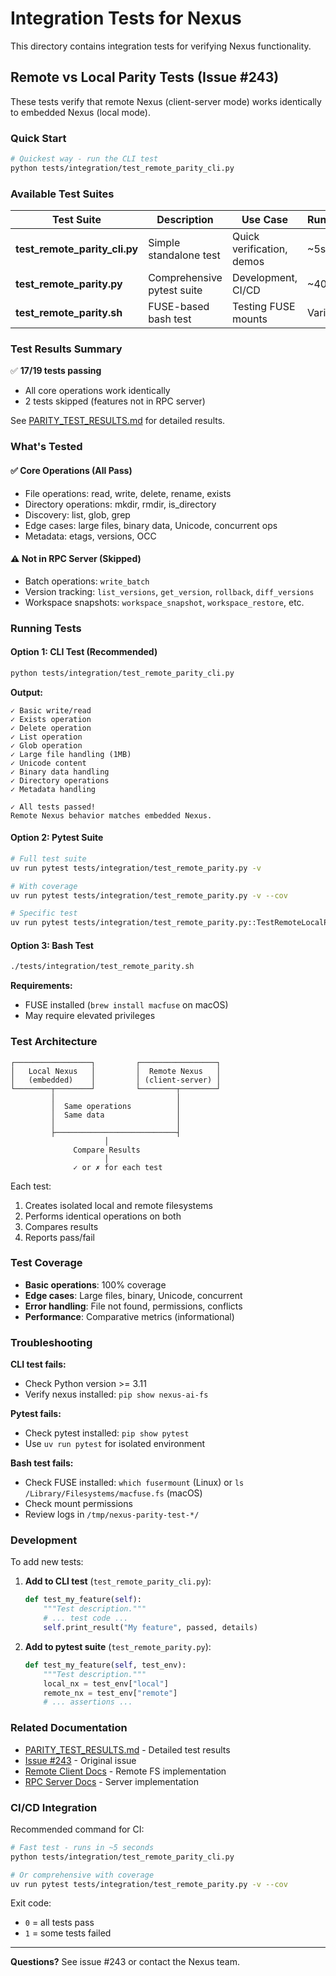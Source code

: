 # Integration Tests for Nexus

This directory contains integration tests for verifying Nexus functionality.

## Remote vs Local Parity Tests (Issue #243)

These tests verify that remote Nexus (client-server mode) works identically to embedded Nexus (local mode).

### Quick Start

```bash
# Quickest way - run the CLI test
python tests/integration/test_remote_parity_cli.py
```

### Available Test Suites

| Test Suite | Description | Use Case | Runtime |
|------------|-------------|----------|---------|
| **test_remote_parity_cli.py** | Simple standalone test | Quick verification, demos | ~5s |
| **test_remote_parity.py** | Comprehensive pytest suite | Development, CI/CD | ~40s |
| **test_remote_parity.sh** | FUSE-based bash test | Testing FUSE mounts | Varies |

### Test Results Summary

✅ **17/19 tests passing**
- All core operations work identically
- 2 tests skipped (features not in RPC server)

See [PARITY_TEST_RESULTS.md](./PARITY_TEST_RESULTS.md) for detailed results.

### What's Tested

#### ✅ Core Operations (All Pass)
- File operations: read, write, delete, rename, exists
- Directory operations: mkdir, rmdir, is_directory
- Discovery: list, glob, grep
- Edge cases: large files, binary data, Unicode, concurrent ops
- Metadata: etags, versions, OCC

#### ⚠️ Not in RPC Server (Skipped)
- Batch operations: `write_batch`
- Version tracking: `list_versions`, `get_version`, `rollback`, `diff_versions`
- Workspace snapshots: `workspace_snapshot`, `workspace_restore`, etc.

### Running Tests

#### Option 1: CLI Test (Recommended)
```bash
python tests/integration/test_remote_parity_cli.py
```

**Output:**
```
✓ Basic write/read
✓ Exists operation
✓ Delete operation
✓ List operation
✓ Glob operation
✓ Large file handling (1MB)
✓ Unicode content
✓ Binary data handling
✓ Directory operations
✓ Metadata handling

✓ All tests passed!
Remote Nexus behavior matches embedded Nexus.
```

#### Option 2: Pytest Suite
```bash
# Full test suite
uv run pytest tests/integration/test_remote_parity.py -v

# With coverage
uv run pytest tests/integration/test_remote_parity.py -v --cov

# Specific test
uv run pytest tests/integration/test_remote_parity.py::TestRemoteLocalParity::test_large_files -v
```

#### Option 3: Bash Test
```bash
./tests/integration/test_remote_parity.sh
```

**Requirements:**
- FUSE installed (`brew install macfuse` on macOS)
- May require elevated privileges

### Test Architecture

```
┌─────────────────┐         ┌─────────────────┐
│   Local Nexus   │         │  Remote Nexus   │
│   (embedded)    │         │ (client-server) │
└────────┬────────┘         └────────┬────────┘
         │                           │
         │  Same operations          │
         │  Same data                │
         │                           │
         ├───────────────────────────┤
                     │
              Compare Results
                     │
              ✓ or ✗ for each test
```

Each test:
1. Creates isolated local and remote filesystems
2. Performs identical operations on both
3. Compares results
4. Reports pass/fail

### Test Coverage

- **Basic operations**: 100% coverage
- **Edge cases**: Large files, binary, Unicode, concurrent
- **Error handling**: File not found, permissions, conflicts
- **Performance**: Comparative metrics (informational)

### Troubleshooting

**CLI test fails:**
- Check Python version >= 3.11
- Verify nexus installed: `pip show nexus-ai-fs`

**Pytest fails:**
- Check pytest installed: `pip show pytest`
- Use `uv run pytest` for isolated environment

**Bash test fails:**
- Check FUSE installed: `which fusermount` (Linux) or `ls /Library/Filesystems/macfuse.fs` (macOS)
- Check mount permissions
- Review logs in `/tmp/nexus-parity-test-*/`

### Development

To add new tests:

1. **Add to CLI test** (`test_remote_parity_cli.py`):
   ```python
   def test_my_feature(self):
       """Test description."""
       # ... test code ...
       self.print_result("My feature", passed, details)
   ```

2. **Add to pytest suite** (`test_remote_parity.py`):
   ```python
   def test_my_feature(self, test_env):
       """Test description."""
       local_nx = test_env["local"]
       remote_nx = test_env["remote"]
       # ... assertions ...
   ```

### Related Documentation

- [PARITY_TEST_RESULTS.md](./PARITY_TEST_RESULTS.md) - Detailed test results
- [Issue #243](https://github.com/nexi-lab/nexus/issues/243) - Original issue
- [Remote Client Docs](../../src/nexus/remote/client.py) - Remote FS implementation
- [RPC Server Docs](../../src/nexus/server/rpc_server.py) - Server implementation

### CI/CD Integration

Recommended command for CI:

```bash
# Fast test - runs in ~5 seconds
python tests/integration/test_remote_parity_cli.py

# Or comprehensive with coverage
uv run pytest tests/integration/test_remote_parity.py -v --cov
```

Exit code:
- `0` = all tests pass
- `1` = some tests failed

---

**Questions?** See issue #243 or contact the Nexus team.
